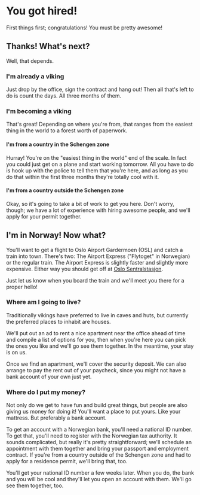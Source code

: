 # You got hired!

First things first; congratulations! You must be pretty awesome!

## Thanks! What's next?

Well, that depends.

### I'm already a viking

Just drop by the office, sign the contract and hang out! Then all that's left
to do is count the days. All three months of them.

### I'm becoming a viking

That's great! Depending on where you're from, that ranges from the easiest
thing in the world to a forest worth of paperwork.

#### I'm from a country in the Schengen zone

Hurray! You're on the "easiest thing in the world" end of the scale. In fact
you could just get on a plane and start working tomorrow. All you have to do
is hook up with the police to tell them that you're here, and as long as you
do that within the first three months they're totally cool with it.

#### I'm from a country outside the Schengen zone

Okay, so it's going to take a bit of work to get you here. Don't worry, though;
we have a lot of experience with hiring awesome people, and we'll apply for your
permit together.

## I'm in Norway! Now what?

You'll want to get a flight to Oslo Airport Gardermoen (OSL) and catch a train
into town. There's two: The Airport Express ("Flytoget" in Norwegian) or the
regular train. The Airport Express is slightly faster and slightly more expensive.
Either way you should get off at [Oslo Sentralstasjon](https://www.google.no/maps/place/Oslo+Sentralstasjon/@59.911032,10.752408,17z).

Just let us know when you board the train and we'll meet you there for a
proper hello!

### Where am I going to live?

Traditionally vikings have preferred to live in caves and huts, but currently the preferred places to
inhabit are houses.

We'll put out an ad to rent a nice apartment near the office ahead of time and compile a list
of options for you, then when you're here you can pick the ones you like and we'll go see
them together. In the meantime, your stay is on us.

Once we find an apartment, we'll cover the security deposit. We can also arrange to pay the
rent out of your paycheck, since you might not have a bank account of your own just yet.

### Where do I put my money?

Not only do we get to have fun and build great things, but people are also
giving us money for doing it! You'll want a place to put yours. Like your
mattress. But preferably a bank account.

To get an account with a Norwegian bank, you'll need a national ID number.
To get that, you'll need to register with the Norwegian tax authority. It
sounds complicated, but really it's pretty straightforward; we'll schedule
an appointment with them together and bring your passport and employment
contract. If you're from a country outside of the Schengen zone and had
to apply for a residence permit, we'll bring that, too.

You'll get your national ID number a few weeks later. When you do, the bank
and you will be cool and they'll let you open an account with them. We'll
go see them together, too.
